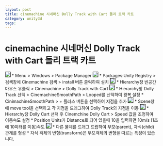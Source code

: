 ```yaml
---
layout: post
title: cinemachine 시네머신 Dolly Track with Cart 돌리 트랙 카트
category: unity3d
tags: 
---
```


# cinemachine 시네머신  Dolly Track with Cart 돌리 트랙 카트
<img style='border:solid 1px black;' src="https://image.onethelab.com/resized/1759172724.jpg" />
* Menu > Windows > Package Manager
  
<img style='border:solid 1px black;' src="https://image.onethelab.com/resized/1759172455.jpg" />
* Packages:Unity Registry > 검색창에 Cinemachine 검색 > install 버튼 클릭하여 설치

<img style='border:solid 1px black;' src="https://image.onethelab.com/resized/1759175900.jpg" />
* Hierarchy창 빈공간 마우스 우클릭 > Cinemachine > Dolly Track with Cart

<img style='border:solid 1px black;' src="https://image.onethelab.com/resized/1759176081.jpg" />
* Hierarchy창 Dolly Track 선택 > CinemachineSmoothPath > Looped를 선택하여 왕복 설정
* CinimachineSmoothPath > + 플러스 버튼을 선택하여 지점을 추가

<img style='border:solid 1px black;' src="https://image.onethelab.com/resized/1759176275.jpg" />
* Scene창에 move tool을 선택하고 각 지점을 드래그하여 Dolly Track의 지점을 이동

<img style='border:solid 1px black;' src="https://image.onethelab.com/resized/1759177390.jpg" />
* Hierarchy창 Dolly Cart 선택 후 Cinemchine Dolly Cart > Speed 값을 조정하여 이동속도 설정
* Position Units가 Distance로 되어 있을때 10을 입력하면 10m/s (1초에 10미터를 이동)속도

<img style='border:solid 1px black;' src="https://image.onethelab.com/resized/1759177584.jpg" />
* 다른 물체를 드래그 드랍하여 부모(parent), 자식(child) 관계를 형성
* 자식 객체의 변형(transform)은 부모객체의 변형을 따르는 특성이 있습니다.